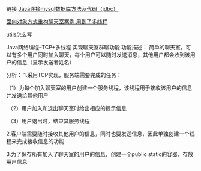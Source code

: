 链接
[Java连接mysql数据库方法及代码（jdbc）](https://blog.csdn.net/qq_52050769/article/details/118095034)

[面向对象方式重构聊天室案例 用到了多线程](https://github.com/CHANGEA-code/ChatDemo/blob/main/src/main/java/com/chase/client/WindowBuilder.java)

[utils怎么写](https://www.w3cschool.cn/article/30891882.html)

Java网络编程–TCP+多线程 实现聊天室群聊功能
功能描述：
简单的聊天室，可以有多个用户同时加入聊天，每个用户可以随时发送消息，其他用户都会收到该用户的信息（显示发送者姓名）

分析：
1.采用TCP实现，服务端需要完成的任务：

​ （1）为每个加入聊天室的用户创建一个服务线程，该线程用于接收该用户的信息并发送给其他用户

​ （2）用户加入和退出聊天室时给出相应的提示信息

​ （3）用户退出时，结束其服务线程

2.客户端需要随时接收其他用户的信息，同时也要发送信息，因此单独创建一个线程来完成接收信息的功能

3.为了保存所有加入了聊天室的用户的信息，创建一个public static的容器，存放用户信息

